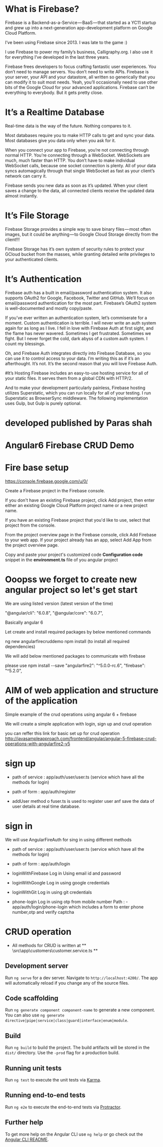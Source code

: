 # What is Firebase?
Firebase is a Backend-as-a-Service — BaaS — that started as a YC11 startup and grew up into a next-generation app-development platform on Google Cloud Platform.

I’ve been using Firebase since 2013. I was late to the game :)

I use Firebase to power my family’s business, Calligraphy.org. I also use it for everything I’ve developed in the last three years.

Firebase frees developers to focus crafting fantastic user experiences. You don’t need to manage servers. You don’t need to write APIs. Firebase is your server, your API and your datastore, all written so generically that you can modify it to suit most needs. Yeah, you’ll occasionally need to use other bits of the Google Cloud for your advanced applications. Firebase can’t be everything to everybody. But it gets pretty close.

# It’s a Realtime Database
Real-time data is the way of the future. Nothing compares to it.

Most databases require you to make HTTP calls to get and sync your data. Most databases give you data only when you ask for it.

When you connect your app to Firebase, you’re not connecting through normal HTTP. You’re connecting through a WebSocket. WebSockets are much, much faster than HTTP. You don’t have to make individual WebSocket calls, because one socket connection is plenty. All of your data syncs automagically through that single WebSocket as fast as your client’s network can carry it.

Firebase sends you new data as soon as it’s updated. When your client saves a change to the data, all connected clients receive the updated data almost instantly.

# It’s File Storage
Firebase Storage provides a simple way to save binary files — most often images, but it could be anything — to Google Cloud Storage directly from the client!!!

Firebase Storage has it’s own system of security rules to protect your GCloud bucket from the masses, while granting detailed write privileges to your authenticated clients.

# It’s Authentication
Firebase auth has a built in email/password authentication system. It also supports OAuth2 for Google, Facebook, Twitter and GitHub. We’ll focus on email/password authentication for the most part. Firebase’s OAuth2 system is well-documented and mostly copy/paste.

If you’ve ever written an authentication system, let’s commiserate for a moment. Custom authentication is terrible. I will never write an auth system again for as long as I live. I fell in love with Firebase Auth at first sight, and the flame has never wavered. Sometimes I get frustrated. Sometimes we fight. But I never forget the cold, dark abyss of a custom auth system. I count my blessings.

Oh, and Firebase Auth integrates directly into Firebase Database, so you can use it to control access to your data. I’m writing this as if it’s an afterthought. It’s not. It’s the second reason that you will love Firebase Auth.

#It’s Hosting
Firebase includes an easy-to-use hosting service for all of your static files. It serves them from a global CDN with HTTP/2.

And to make your development particularly painless, Firebase hosting utilizes Superstatic, which you can run locally for all of your testing. I run Superstatic as BrowserSync middleware. The following implementation uses Gulp, but Gulp is purely optional.





# developed published by Paras shah

# Angular6 Firebase CRUD Demo

# Fire base setup 
https://console.firebase.google.com/u/0/

Create a Firebase project in the Firebase console.

If you don't have an existing Firebase project, click Add project, then enter either an existing Google Cloud Platform project name or a new project name.

If you have an existing Firebase project that you'd like to use, select that project from the console.

From the project overview page in the Firebase console, click Add Firebase to your web app. 
If your project already has an app, select Add App from the project overview page.

Copy and paste your project's customized code **Configuration code** snippet in the **environment.ts** file of you angular project  

# Ooopss we forget to create new angular project so let's get start

We are using listed version (latest version of the time)

"@angular/cli": "6.0.8",
"@angular/core": "6.0.7",

Basically angular 6 

Let create and install required packages by below mentioned commands

ng new angularfirecruddemo
npm install (to install all required dependencies)

We will add below mentioned packages to communicate with firebase 

please use npm install --save <packagename>
"angularfire2": "^5.0.0-rc.6",
"firebase": "^5.2.0",

# AIM of web application  and structure of the application

Simple example of the crud operations using angular 6 + firebase

We will create a simple application with login, sign up and crud operation 

you can reffer this link for basic set up for crud operation
http://javasampleapproach.com/frontend/angular/angular-5-firebase-crud-operations-with-angularfire2-v5


# sign up 
- path of service : app/auth/user/user.ts (service which have all the methods for login)
- path of form : app/auth/register

- addUser method o fuser.ts is used to register user anf save the data of user details at real time database. 


# sign in 

We will use AngularFireAuth for sing in using different methods
- path of service : app/auth/user/user.ts (service which have all the methods for login)
- path of form : app/auth/login

- loginWithFirebase
Log in Using email id and password

- loginWithGoogle
Log in using google credentials

- loginWithGit
Log in using git credentials

- phone-login
Log in using otp from mobile number 
Path : - app/auth/login/phone-login
which includes a form to enter phone number,otp  and verify captcha 

# CRUD operation  

- All methods for CRUD is written at  ** \src\app\customers\customer.service.ts ** 





## Development server

Run `ng serve` for a dev server. Navigate to `http://localhost:4200/`. The app will automatically reload if you change any of the source files.

## Code scaffolding

Run `ng generate component component-name` to generate a new component. You can also use `ng generate directive|pipe|service|class|guard|interface|enum|module`.

## Build

Run `ng build` to build the project. The build artifacts will be stored in the `dist/` directory. Use the `-prod` flag for a production build.

## Running unit tests

Run `ng test` to execute the unit tests via [Karma](https://karma-runner.github.io).

## Running end-to-end tests

Run `ng e2e` to execute the end-to-end tests via [Protractor](http://www.protractortest.org/).

## Further help

To get more help on the Angular CLI use `ng help` or go check out the [Angular CLI README](https://github.com/angular/angular-cli/blob/master/README.md).
